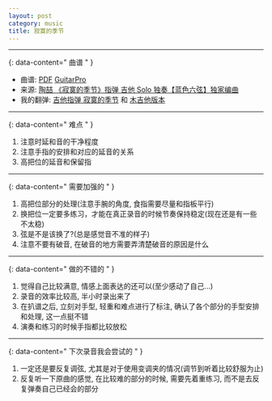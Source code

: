 ```yaml
---
layout: post
category: music
title: 寂寞的季节
---
```


--------
{: data-content=" 曲谱 " }

- 曲谱: [PDF](assets/js/pdf.js/web/viewer.html?file=/assets/doc/寂寞的季节.pdf) [GuitarPro](assets/doc/寂寞的季节.gp)
- 来源: [陶喆 《寂寞的季节》指弹 吉他 Solo 独奏【蓝色六弦】独家编曲](https://www.bilibili.com/video/BV1Mx411m74N)
- 我的翻弹: [吉他指弹 寂寞的季节](https://www.bilibili.com/video/BV1TN411o7Qu) 和 [木吉他版本](https://www.bilibili.com/video/BV1m541177gP)

--------
{: data-content=" 难点 " }

1. 注意时延和音的干净程度
2. 注意手指的安排和对应的延音的关系
3. 高把位的延音和保留指

--------
{: data-content=" 需要加强的 " }

1. 高把位部分的处理(注意手腕的角度, 食指需要尽量和指板平行)
2. 换把位一定要多练习，才能在真正录音的时候节奏保持稳定(现在还是有一些不太稳)
3. 弦是不是该换了?(总是感觉音不准的样子)
4. 注意不要有破音, 在破音的地方需要弄清楚破音的原因是什么

--------
{: data-content=" 做的不错的 " }

1. 觉得自己比较满意, 情感上面表达的还可以(至少感动了自己...)
2. 录音的效率比较高, 半小时录出来了
3. 在扒谱之后, 立刻对手型, 轻重和难点进行了标注, 确认了各个部分的手型安排和处理, 这一点挺不错
4. 演奏和练习的时候手指都比较放松

--------
{: data-content=" 下次录音我会尝试的 " }

1. 一定还是要反复调弦, 尤其是对于使用变调夹的情况(调节到听着比较舒服为止)
2. 反复听一下原曲的感觉, 在比较难的部分的时候, 需要先着重练习, 而不是去反复弹奏自己已经会的部分
